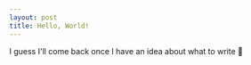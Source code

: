```yaml
---
layout: post
title: Hello, World!
---
```


I guess I'll come back once I have an idea about what to write 👀

